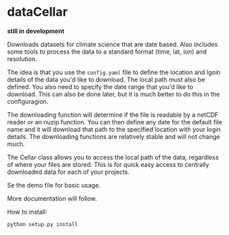 dataCellar
===========

**still in development**

Downloads datasets for climate science that are date based. Also includes some tools to process the data to a standard format (time, lat, lon) and resolution.

The idea is that you use the `config.yaml` file to define the location and lgoin details of the data you'd like to download. The local path must also be defined. You also need to specify the date range that you'd like to download. This can also be done later, but it is much better to do this in the configuragion.

The downloading function will determine if the file is readable by a netCDF reader or an nuzip function. You can then define any date for the default file name and it will download that path to the specified location with your login details. The downloading functions are relatively stable and will not change much.

The Cellar class allows you to access the local path of the data, regardless of where your files are stored. This is for quick easy access to centrally downloaded data for each of your projects.

Se the demo file for basic usage.

More documentation will follow.

How to install:

```
python setup.py install
```
